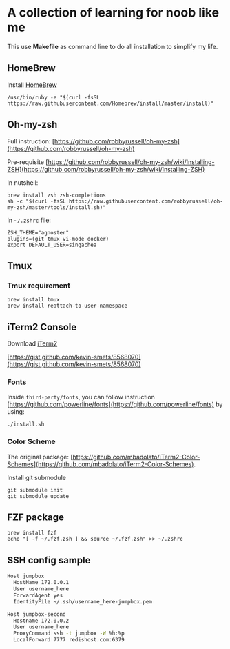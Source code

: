 # A collection of learning for noob like me
This use **Makefile** as command line to do all installation to simplify my life.

## HomeBrew

Install [HomeBrew](https://brew.sh/)

	/usr/bin/ruby -e "$(curl -fsSL https://raw.githubusercontent.com/Homebrew/install/master/install)"

## Oh-my-zsh

Full instruction: [https://github.com/robbyrussell/oh-my-zsh](https://github.com/robbyrussell/oh-my-zsh)

Pre-requisite [https://github.com/robbyrussell/oh-my-zsh/wiki/Installing-ZSH](https://github.com/robbyrussell/oh-my-zsh/wiki/Installing-ZSH)

In nutshell:

	brew install zsh zsh-completions
	sh -c "$(curl -fsSL https://raw.githubusercontent.com/robbyrussell/oh-my-zsh/master/tools/install.sh)"

In `~/.zshrc` file:

	ZSH_THEME="agnoster"
	plugins=(git tmux vi-mode docker)
	export DEFAULT_USER=singachea


## Tmux
### Tmux requirement

	brew install tmux
	brew install reattach-to-user-namespace

## iTerm2 Console

Download [iTerm2](https://www.iterm2.com/downloads.html)

[https://gist.github.com/kevin-smets/8568070](https://gist.github.com/kevin-smets/8568070)


### Fonts
Inside `third-party/fonts`, you can follow instruction [https://github.com/powerline/fonts](https://github.com/powerline/fonts) by using:

	./install.sh

### Color Scheme

The original package: [https://github.com/mbadolato/iTerm2-Color-Schemes](https://github.com/mbadolato/iTerm2-Color-Schemes).

Install git submodule

	git submodule init
	git submodule update


## FZF package

	brew install fzf
	echo "[ -f ~/.fzf.zsh ] && source ~/.fzf.zsh" >> ~/.zshrc

## SSH config sample

```bash
Host jumpbox
  HostName 172.0.0.1
  User username_here
  ForwardAgent yes
  IdentityFile ~/.ssh/username_here-jumpbox.pem

Host jumpbox-second
  Hostname 172.0.0.2
  User username_here
  ProxyCommand ssh -t jumpbox -W %h:%p
  LocalForward 7777 redishost.com:6379
```
